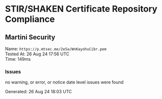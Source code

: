 # STIR/SHAKEN Certificate Repository Compliance

## Martini Security

Name: `https://p.mtsec.me/2e5a/WnKayohuCibr.pem`\
Tested At: 26 Aug 24 17:56 UTC\
Time: 149ms

### Issues

no warning, or error, or notice date level issues were found

Generated: 26 Aug 24 18:03 UTC